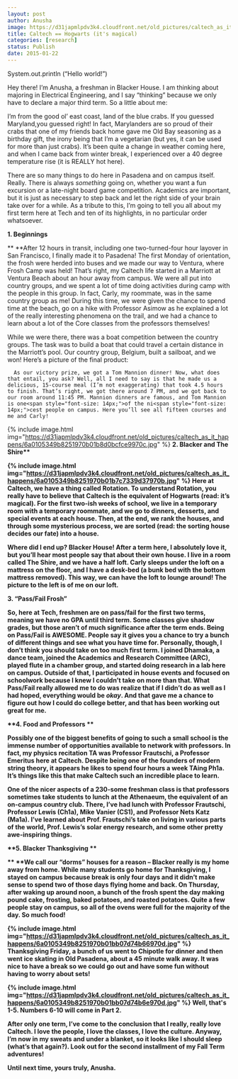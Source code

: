 ```yaml
---
layout: post
author: Anusha
image: https://d31japmlpdv3k4.cloudfront.net/old_pictures/caltech_as_it_happens/6a0105349b8251970b01b8d0bcfcd0970c.jpg
title: Caltech == Hogwarts (it's magical) 
categories: [research]
status: Publish
date: 2015-01-22
---
```



System.out.println (“Hello world!”)

 Hey there! I’m Anusha, a freshman in Blacker House. I am thinking about majoring in Electrical Engineering, and I say “thinking” because we only have to declare a major third term. So a little about me:

 I’m from the good ol’ east coast, land of the blue crabs. If you guessed Maryland,you guessed right! In fact, Marylanders are so proud of their crabs that one of my friends back home gave me Old Bay seasoning as a birthday gift, the irony being that I’m a vegetarian (but yes, it can be used for more than just crabs). It’s been quite a change in weather coming here, and when I came back from winter break, I experienced over a 40 degree temperature rise (it is REALLY hot here).

 There are so many things to do here in Pasadena and on campus itself. Really. There is always *something* going on, whether you want a fun excursion or a late-night board game competition. Academics are important, but it is just as necessary to step back and let the right side of your brain take over for a while. As a tribute to this, I’m going to tell you all about my first term here at Tech and ten of its highlights, in no particular order whatsoever.

**1. Beginnings**

** **After 12 hours in transit, including one two-turned-four hour layover in San Francisco, I finally made it to Pasadena! The first Monday of orientation, the frosh were herded into buses and we made our way to Ventura, where Frosh Camp was held! That’s right, my Caltech life started in a Marriott at Ventura Beach about an hour away from campus. We were all put into country groups, and we spent a lot of time doing activities during camp with the people in this group. In fact, Carly, my roommate, was in the same country group as me! During this time, we were given the chance to spend time at the beach, go on a hike with Professor Asimow as he explained a lot of the really interesting phenomena on the trail, and we had a chance to learn about a lot of the Core classes from the professors themselves!

 While we were there, there was a boat competition between the country groups. The task was to build a boat that could travel a certain distance in the Marriott’s pool. Our country group, Belgium, built a sailboat, and we won! Here’s a picture of the final product:

      As our victory prize, we got a Tom Mannion dinner! Now, what does that entail, you ask? Well, all I need to say is that he made us a delicious, 15-course meal (I’m not exaggerating) that took 4.5 hours to finish. That’s right, we got there around 7 PM, and we got back to our room around 11:45 PM. Mannion dinners are famous, and Tom Mannion is one<span style="font-size: 14px;">of the ni<span style="font-size: 14px;">cest people on campus. Here you’ll see all fifteen courses and me and Carly!

{% include image.html img="https://d31japmlpdv3k4.cloudfront.net/old_pictures/caltech_as_it_happens/6a0105349b8251970b01b8d0bcfce9970c.jpg" %}
<strong style="font-size: 14px;">2. Blacker and The Shire**

{% include image.html img="https://d31japmlpdv3k4.cloudfront.net/old_pictures/caltech_as_it_happens/6a0105349b8251970b01b7c7339d37970b.jpg" %}
 Here at Caltech, we have a thing called Rotation. To understand Rotation, you really have to believe that Caltech is the equivalent of Hogwarts (read: it’s magical). For the first two-ish weeks of school, we live in a temporary room with a temporary roommate, and we go to dinners, desserts, and special events at each house. Then, at the end, we rank the houses, and through some mysterious process, we are sorted (read: the sorting house decides our fate) into a house.

 Where did I end up? Blacker House! After a term here, I absolutely love it, but you’ll hear most people say that about their own house. I live in a room called The Shire, and we have a half loft. Carly sleeps under the loft on a mattress on the floor, and I have a desk-bed (a bunk bed with the bottom mattress removed). This way, we can have the loft to lounge around! The picture to the left is of me on our loft.

**3. “Pass/Fail Frosh”**

 So, here at Tech, freshmen are on pass/fail for the first two terms, meaning we have no GPA until third term. Some classes give shadow grades, but those aren’t of much significance after the term ends. Being on Pass/Fail is AWESOME. People say it gives you a chance to try a bunch of different things and see what you have time for. Personally, though, I don’t think you should take on too much first term. I joined Dhamaka, a dance team, joined the Academics and Research Committee (ARC), played flute in a chamber group, and started doing research in a lab here on campus. Outside of that, I participated in house events and focused on schoolwork because I knew I couldn’t take on more than that. What Pass/Fail really allowed me to do was realize that if I didn’t do as well as I had hoped, everything would be *okay*. And that gave me a chance to figure out how I could do college better, and that has been working out great for me.

**4. Food and Professors **

 Possibly one of the biggest benefits of going to such a small school is the immense number of opportunities available to network with professors. In fact, my physics recitation TA was Professor Frautschi, a Professor Emeritus here at Caltech. Despite being one of the founders of modern string theory, it appears he likes to spend four hours a week TAing Ph1a. It’s things like this that make Caltech such an incredible place to learn.

 One of the nicer aspects of a 230-some freshman class is that professors sometimes take students to lunch at the Athenaeum, the equivalent of an on-campus country club. There, I’ve had lunch with Professor Frautschi, Professor Lewis (Ch1a), Mike Vanier (CS1), and Professor Nets Katz (Ma1a). I’ve learned about Prof. Frautschi’s take on living in various parts of the world, Prof. Lewis’s solar energy research, and some other pretty awe-inspiring things.

**5. Blacker Thanksgiving **

** **We call our “dorms” houses for a reason – Blacker really is my home away from home. While many students go home for Thanksgiving, I stayed on campus because break is only four days and it didn’t make sense to spend two of those days flying home and back. On Thursday, after waking up around noon, a bunch of the frosh spent the day making pound cake, frosting, baked potatoes, and roasted potatoes. Quite a few people stay on campus, so all of the ovens were full for the majority of the day. So much food!

{% include image.html img="https://d31japmlpdv3k4.cloudfront.net/old_pictures/caltech_as_it_happens/6a0105349b8251970b01bb07d74b66970d.jpg" %}
      Thanksgiving Friday, a bunch of us went to Chipotle for dinner and then went ice skating in Old Pasadena, about a 45 minute walk away. It was nice to have a break so we could go out and have some fun without having to worry about sets!

{% include image.html img="https://d31japmlpdv3k4.cloudfront.net/old_pictures/caltech_as_it_happens/6a0105349b8251970b01bb07d74b6e970d.jpg" %}
     Well, that's 1-5. Numbers 6-10 will come in Part 2.

After only one term, I’ve come to the conclusion that I really, really love Caltech. I love the people, I love the classes, I love the culture. Anyway, I’m now in my sweats and under a blanket, so it looks like I should sleep (what’s that again?). Look out for the second installment of my Fall Term adventures!

Until next time, yours truly, Anusha.

